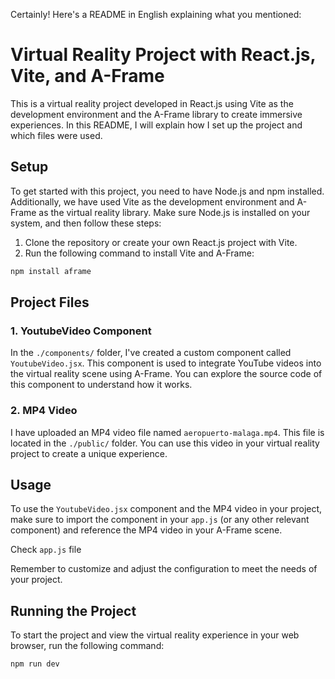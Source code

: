 Certainly! Here's a README in English explaining what you mentioned:

# Virtual Reality Project with React.js, Vite, and A-Frame

This is a virtual reality project developed in React.js using Vite as the development environment and the A-Frame library to create immersive experiences. In this README, I will explain how I set up the project and which files were used.

## Setup

To get started with this project, you need to have Node.js and npm installed. Additionally, we have used Vite as the development environment and A-Frame as the virtual reality library. Make sure Node.js is installed on your system, and then follow these steps:

1. Clone the repository or create your own React.js project with Vite.
2. Run the following command to install Vite and A-Frame:

```bash
npm install aframe
```

## Project Files

### 1. YoutubeVideo Component

In the `./components/` folder, I've created a custom component called `YoutubeVideo.jsx`. This component is used to integrate YouTube videos into the virtual reality scene using A-Frame. You can explore the source code of this component to understand how it works.

### 2. MP4 Video

I have uploaded an MP4 video file named `aeropuerto-malaga.mp4`. This file is located in the `./public/` folder. You can use this video in your virtual reality project to create a unique experience.

## Usage

To use the `YoutubeVideo.jsx` component and the MP4 video in your project, make sure to import the component in your `app.js` (or any other relevant component) and reference the MP4 video in your A-Frame scene.

Check `app.js` file

Remember to customize and adjust the configuration to meet the needs of your project.

## Running the Project

To start the project and view the virtual reality experience in your web browser, run the following command:

```bash
npm run dev
```
